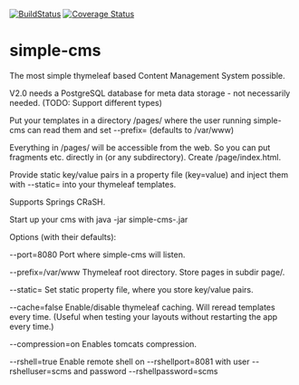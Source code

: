 [![BuildStatus](https://travis-ci.org/roskenet/simple-cms.svg?branch=master)](https://travis-ci.org/roskenet/simple-cms)
[![Coverage Status](https://coveralls.io/repos/roskenet/simple-cms/badge.svg?branch=master&service=github)](https://coveralls.io/github/roskenet/simple-cms?branch=master)
# simple-cms

The most simple thymeleaf based Content Management System possible.

V2.0 needs a PostgreSQL database for meta data storage - not necessarily needed. (TODO: Support different types)

Put your templates in a directory <TemplateDir>/pages/ where the user running simple-cms can read them and set
--prefix=<TemplateDir> (defaults to /var/www)

Everything in /pages/ will be accessible from the web. So you can put fragments etc. directly in <TemplateDir> (or any subdirectory).
Create <TemplateDir>/page/index.html.

Provide static key/value pairs in a property file (key=value) and inject them with --static=<FullPathToStaticValueFile> into your thymeleaf templates.

Supports Springs CRaSH.

Start up your cms with
java -jar simple-cms-<VERSION>.jar 

Options (with their defaults):

--port=8080
Port where simple-cms will listen.

--prefix=/var/www
Thymeleaf root directory. Store pages in subdir page/.

--static=
Set static property file, where you store key/value pairs.

--cache=false
Enable/disable thymeleaf caching. Will reread templates every time. (Useful when testing your layouts without restarting the app every time.)

--compression=on
Enables tomcats compression.

--rshell=true
Enable remote shell on
--rshellport=8081
with user
--rshelluser=scms
and password
--rshellpassword=scms
